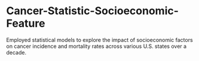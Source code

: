 # Cancer-Statistic-Socioeconomic-Feature
Employed statistical models to explore the impact of socioeconomic factors on cancer incidence and mortality rates across various U.S. states over a decade.
